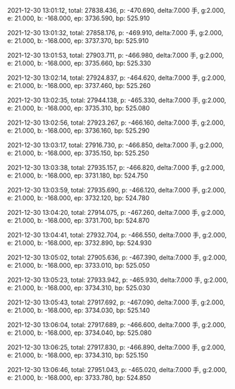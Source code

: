 2021-12-30 13:01:12, total: 27838.436, p: -470.690, delta:7.000 手, g:2.000, e: 21.000, b: -168.000, ep: 3736.590, bp: 525.910

2021-12-30 13:01:32, total: 27858.176, p: -469.910, delta:7.000 手, g:2.000, e: 21.000, b: -168.000, ep: 3737.370, bp: 525.910

2021-12-30 13:01:53, total: 27903.711, p: -466.980, delta:7.000 手, g:2.000, e: 21.000, b: -168.000, ep: 3735.660, bp: 525.330

2021-12-30 13:02:14, total: 27924.837, p: -464.620, delta:7.000 手, g:2.000, e: 21.000, b: -168.000, ep: 3737.460, bp: 525.260

2021-12-30 13:02:35, total: 27944.138, p: -465.330, delta:7.000 手, g:2.000, e: 21.000, b: -168.000, ep: 3735.310, bp: 525.080

2021-12-30 13:02:56, total: 27923.267, p: -466.160, delta:7.000 手, g:2.000, e: 21.000, b: -168.000, ep: 3736.160, bp: 525.290

2021-12-30 13:03:17, total: 27916.730, p: -466.850, delta:7.000 手, g:2.000, e: 21.000, b: -168.000, ep: 3735.150, bp: 525.250

2021-12-30 13:03:38, total: 27935.157, p: -466.820, delta:7.000 手, g:2.000, e: 21.000, b: -168.000, ep: 3731.180, bp: 524.750

2021-12-30 13:03:59, total: 27935.690, p: -466.120, delta:7.000 手, g:2.000, e: 21.000, b: -168.000, ep: 3732.120, bp: 524.780

2021-12-30 13:04:20, total: 27914.075, p: -467.260, delta:7.000 手, g:2.000, e: 21.000, b: -168.000, ep: 3731.700, bp: 524.870

2021-12-30 13:04:41, total: 27932.704, p: -466.550, delta:7.000 手, g:2.000, e: 21.000, b: -168.000, ep: 3732.890, bp: 524.930

2021-12-30 13:05:02, total: 27905.636, p: -467.390, delta:7.000 手, g:2.000, e: 21.000, b: -168.000, ep: 3733.010, bp: 525.050

2021-12-30 13:05:23, total: 27933.942, p: -465.930, delta:7.000 手, g:2.000, e: 21.000, b: -168.000, ep: 3734.310, bp: 525.030

2021-12-30 13:05:43, total: 27917.692, p: -467.090, delta:7.000 手, g:2.000, e: 21.000, b: -168.000, ep: 3734.030, bp: 525.140

2021-12-30 13:06:04, total: 27917.689, p: -466.600, delta:7.000 手, g:2.000, e: 21.000, b: -168.000, ep: 3734.040, bp: 525.080

2021-12-30 13:06:25, total: 27917.830, p: -466.890, delta:7.000 手, g:2.000, e: 21.000, b: -168.000, ep: 3734.310, bp: 525.150

2021-12-30 13:06:46, total: 27951.043, p: -465.020, delta:7.000 手, g:2.000, e: 21.000, b: -168.000, ep: 3733.780, bp: 524.850